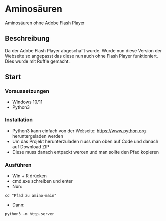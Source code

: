 # Aminosäuren

Aminosäuren ohne Adobe Flash Player

## Beschreibung

Da der Adobe Flash Player abgeschafft wurde. Wurde nun diese Version der Webseite so angepasst das diese nun auch ohne Flash Player funktioniert. Dies wurde mit Ruffle gemacht.

## Start

### Voraussetzungen

* Windows 10/11
* Python3

### Installation

* Python3 kann einfach von der Webseite: https://www.python.org heruntergeladen werden
* Um das Projekt herunterzuladen muss man oben auf Code und danach auf Download ZIP
* Diese muss danach entpackt werden und man sollte den Pfad kopieren

### Ausführen

* Win + R drücken
* cmd.exe schreiben und enter
* Nun:
```
cd "Pfad zu amino-main"
```
* Dann:
```
python3 -m http.server
```
